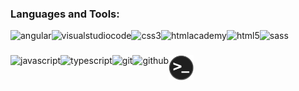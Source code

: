 

### Languages and Tools:

<img align="left" src='https://cdn.jsdelivr.net/npm/simple-icons@3.0.1/icons/angular.svg' alt='angular' height='40'>
<img align="left" src='https://cdn.jsdelivr.net/npm/simple-icons@3.0.1/icons/visualstudiocode.svg' alt='visualstudiocode' height='40'>
<img align="left" src='https://cdn.jsdelivr.net/npm/simple-icons@3.0.1/icons/css3.svg' alt='css3' height='40'>  
<img align="left" src='https://cdn.jsdelivr.net/npm/simple-icons@3.0.1/icons/htmlacademy.svg' alt='htmlacademy' height='40'>
<img align="left" src='https://cdn.jsdelivr.net/npm/simple-icons@3.0.1/icons/html5.svg' alt='html5' height='40'>
<img align="left" src='https://cdn.jsdelivr.net/npm/simple-icons@3.0.1/icons/sass.svg' alt='sass' height='40'>
<img align="left" src='https://cdn.jsdelivr.net/npm/simple-icons@3.0.1/icons/javascript.svg' alt='javascript' height='40'>
<img align="left" src='https://cdn.jsdelivr.net/npm/simple-icons@3.0.1/icons/typescript.svg' alt='typescript' height='40'>
<img align="left" src='https://cdn.jsdelivr.net/npm/simple-icons@3.0.1/icons/git.svg' alt='git' height='40'>
<img align="left" src='https://cdn.jsdelivr.net/npm/simple-icons@3.0.1/icons/github.svg' alt='github' height='40'>
<img align="left" alt="Terminal" src="https://raw.githubusercontent.com/github/explore/80688e429a7d4ef2fca1e82350fe8e3517d3494d/topics/terminal/terminal.png"  height='40' />
